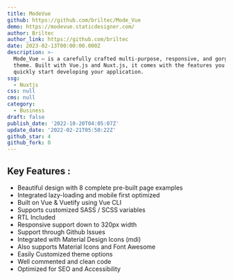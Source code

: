 ```yaml
---
title: ModeVue
github: https://github.com/briltec/Mode_Vue
demo: https://modevue.staticdesigner.com/
author: Briltec
author_link: https://github.com/briltec
date: 2023-02-13T00:00:00.000Z
description: >-
  Mode_Vue — is a carefully crafted multi-purpose, responsive, and gorgeous
  theme. Built with Vue.js and Nuxt.js, it comes with the features you need to
  quickly start developing your application.
ssg:
  - Nuxtjs
css: null
cms: null
category:
  - Business
draft: false
publish_date: '2022-10-20T04:05:07Z'
update_date: '2022-02-21T05:50:22Z'
github_star: 4
github_fork: 0
---
```


## Key Features :

- Beautiful design with 8 complete pre-built page examples
- Integrated lazy-loading and mobile first optimized
- Built on Vue & Vuetify using Vue CLI
- Supports customized SASS / SCSS variables
- RTL Included
- Responsive support down to 320px width
- Support through Github Issues
- Integrated with Material Design Icons (mdi)
- Also supports Material Icons and Font Awesome
- Easily Customized theme options
- Well commented and clean code
- Optimized for SEO and Accessibility